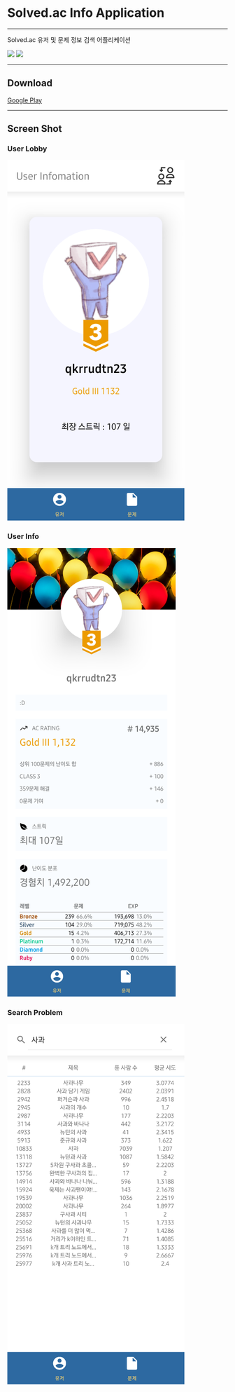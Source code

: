 # Solved.ac Info Application

---

Solved.ac 유저 및 문제 정보 검색 어플리케이션

<img src="https://img.shields.io/badge/Android%20Studio-3DDC84?style=for-the-badge&logo=Android%20Studio&logoColor=white"/> <img src="https://img.shields.io/badge/JAVA-5382A1?style=for-the-badge&logo=JAVA&logoColor=white"/>

---

## Download
[Google Play](https://play.google.com/store/apps/details?id=com.checking.solvedacinfo)

---

## Screen Shot

### User Lobby

![User Lobby](https://raw.githubusercontent.com/Checking-pks/Solved.ac-Info-App/main/capture/userLobby.png)

### User Info

![User Info](https://raw.githubusercontent.com/Checking-pks/Solved.ac-Info-App/main/capture/userInfo.png)

### Search Problem

![Search Problem](https://raw.githubusercontent.com/Checking-pks/Solved.ac-Info-App/main/capture/searchProblem.png)
